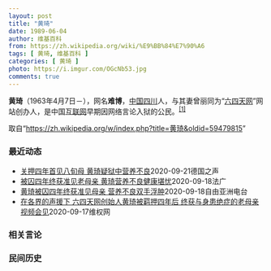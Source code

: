 ```yaml
---
layout: post
title: "黄琦"
date: 1989-06-04
author: 维基百科
from: https://zh.wikipedia.org/wiki/%E9%BB%84%E7%90%A6
tags: [ 黄琦, 维基百科 ]
categories: [ 黄琦 ]
photo: https://i.imgur.com/OGcNb53.jpg
comments: true
---
```

<div class="mw-parser-output">

<p><b>黄琦</b>（1963年4月7日<span class="useeditintro" title="Template:BLP editintro">－</span>），网名<b>难博</b>，<a href="/wiki/%E4%B8%AD%E8%8F%AF%E4%BA%BA%E6%B0%91%E5%85%B1%E5%92%8C%E5%9C%8B" class="mw-redirect" title="中華人民共和國">中国</a><a href="/wiki/%E5%9B%9B%E5%B7%9D" class="mw-redirect" title="四川">四川</a>人，与其妻曾丽同为“<a href="/wiki/%E5%85%AD%E5%9B%9B%E5%A4%A9%E7%BD%91" title="六四天网">六四天网</a>”网站创办人，是中国<a href="/wiki/%E4%BA%92%E8%81%94%E7%BD%91" title="互联网">互联网</a>早期因网络言论入狱的公民。<sup id="cite_ref-堅持普世價值_1-0" class="reference"><a href="#cite_note-堅持普世價值-1">[1]</a></sup>
</p>
</div><noscript><img src="//zh.wikipedia.org/wiki/Special:CentralAutoLogin/start?type=1x1" alt="" title="" width="1" height="1" style="border: none; position: absolute;"></noscript>
<div class="printfooter">取自“<a dir="ltr" href="https://zh.wikipedia.org/w/index.php?title=黄琦&amp;oldid=59479815">https://zh.wikipedia.org/w/index.php?title=黄琦&amp;oldid=59479815</a>”</div><div id="recent-news"><h3>最近动态</h3><ul><li><a href="https://nodebe4.github.io/waimei/2020-09-21/%E5%85%B3%E6%8A%BC%E5%9B%9B%E5%B9%B4%E9%A6%96%E8%A7%81%E5%85%AB%E6%97%AC%E6%AF%8D-%E9%BB%84%E7%90%A6%E7%96%91%E7%8B%B1%E4%B8%AD%E8%90%A5%E5%85%BB%E4%B8%8D%E8%89%AF" title="关押四年首见八旬母 &nbsp;黄琦疑狱中营养不良—— William Yang2020-09-21T06:23:26.704Z 黄琦自2016年11月遭中国警方拘捕后，便被关押至今。他直到9月17日才首...">关押四年首见八旬母  黄琦疑狱中营养不良</a><time>2020-09-21</time><a class="tag">德国之声</a></li>
<li><a href="https://nodebe4.github.io/waimei/2020-09-18/%E8%A2%AB%E5%9B%9A%E5%9B%9B%E5%B9%B4%E7%BB%88%E8%8E%B7%E5%87%86%E8%A7%81%E8%80%81%E6%AF%8D%E4%BA%B2-%E9%BB%84%E7%90%A6%E8%90%A5%E5%85%BB%E4%B8%8D%E8%89%AF%E5%81%A5%E5%BA%B7%E5%A0%AA%E5%BF%A7" title="被囚四年终获准见老母亲 黄琦营养不良健康堪忧—— 19/09/2020 - 03:39 中国维权网站“六四天网”的创办人黄琦，被判刑入狱近四年，直到今年9月17日才终于被当局获准与在过去数年中为...">被囚四年终获准见老母亲 黄琦营养不良健康堪忧</a><time>2020-09-18</time><a class="tag">法广</a></li>
<li><a href="https://nodebe4.github.io/waimei/2020-09-18/%E9%BB%84%E7%90%A6%E8%A2%AB%E5%9B%9A%E5%9B%9B%E5%B9%B4%E7%BB%88%E8%8E%B7%E5%87%86%E8%A7%81%E6%AF%8D%E4%BA%B2-%E8%90%A5%E5%85%BB%E4%B8%8D%E8%89%AF%E5%8F%8C%E6%89%8B%E6%B5%AE%E8%82%BF" title="黄琦被囚四年终获准见母亲 营养不良双手浮肿—— &nbsp; 成都“六四天网”创办人黄琦，被判刑入狱近四年，直到本周四（17日）才首度获准与母亲见面。黄琦的母亲蒲文清说，在监狱和儿子以视频方式会面时，发现...">黄琦被囚四年终获准见母亲  营养不良双手浮肿</a><time>2020-09-18</time><a class="tag">自由亚洲电台</a></li>
<li><a href="https://nodebe4.github.io/waimei/2020-09-17/%E5%9C%A8%E5%90%84%E7%95%8C%E7%9A%84%E5%A3%B0%E6%8F%B4%E4%B8%8B-%E5%85%AD%E5%9B%9B%E5%A4%A9%E7%BD%91%E5%88%9B%E5%A7%8B%E4%BA%BA%E9%BB%84%E7%90%A6%E8%A2%AB%E7%BE%81%E6%8A%BC%E5%9B%9B%E5%B9%B4%E5%90%8E-%E7%BB%88%E8%8E%B7%E4%B8%8E%E8%BA%AB%E6%82%A3%E7%BB%9D%E7%97%87%E7%9A%84%E8%80%81%E6%AF%8D%E4%BA%B2%E8%A7%86%E9%A2%91%E4%BC%9A%E8%A7%81" title="在各界的声援下 六四天网创始人黄琦被羁押四年后 终获与身患绝症的老母亲视频会见—— （维权网信息中心报道）2020年9月17日，本网获悉：在各界的声援下，六四天网创始人黄琦被羁押四年后，终获与身...">在各界的声援下  六四天网创始人黄琦被羁押四年后 终获与身患绝症的老母亲视频会见</a><time>2020-09-17</time><a class="tag">维权网</a></li>
</ul></div><div id="open-opinion"><h3>相关言论</h3><ul></ul></div><div id="mjls-record"><h3>民间历史</h3><ul></ul></div>